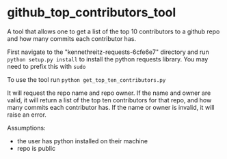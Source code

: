 # github_top_contributors_tool
A tool that allows one to get a list of the top 10 contributors to a github repo and how many commits each contributor has.

First navigate to the "kennethreitz-requests-6cfe6e7" directory and run `python setup.py install` to install the python requests library. You may need to prefix this with `sudo`

To use the tool run `python get_top_ten_contributors.py`

It will request the repo name and repo owner. If the name and owner are valid, it will return a list of the top ten contributors for that repo, and how many commits each contributor has. If the name or owner is invalid, it will raise an error.

Assumptions:
- the user has python installed on their machine
- repo is public
